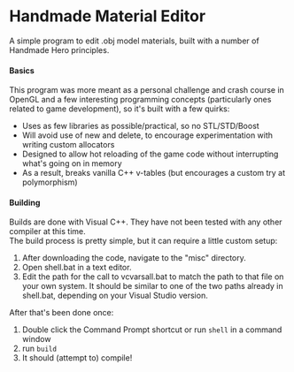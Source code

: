 # Handmade Material Editor

A simple program to edit .obj model materials, built with a number of Handmade Hero principles.

#### Basics

This program was more meant as a personal challenge and crash course in OpenGL and a few interesting programming concepts (particularly ones related to game development), so it's built with a few quirks:

* Uses as few libraries as possible/practical, so no STL/STD/Boost
* Will avoid use of new and delete, to encourage experimentation with writing custom allocators
* Designed to allow hot reloading of the game code without interrupting what's going on in memory
* As a result, breaks vanilla C++ v-tables (but encourages a custom try at polymorphism)

#### Building

Builds are done with Visual C++. They have not been tested with any other compiler at this time.  
The build process is pretty simple, but it can require a little custom setup:

1. After downloading the code, navigate to the "misc" directory.
2. Open shell.bat in a text editor.
3. Edit the path for the call to vcvarsall.bat to match the path to that file on your own system.  It should be similar to one of the two paths already in shell.bat, depending on your Visual Studio version.

After that's been done once:

1. Double click the Command Prompt shortcut or run `shell` in a command window
2. run `build`
3. It should (attempt to) compile!

#### 